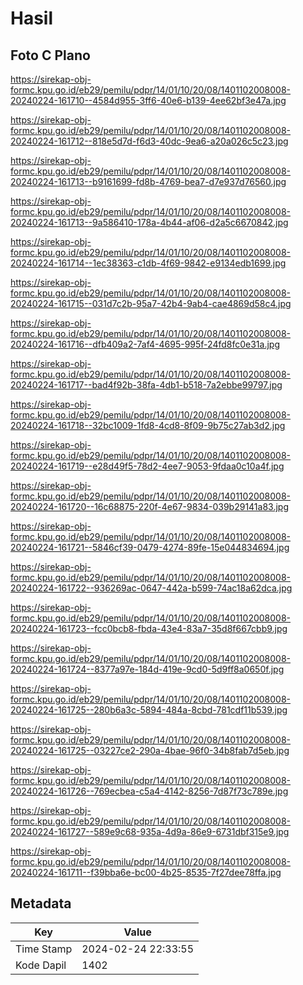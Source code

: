 # Hasil

## Foto C Plano

https://sirekap-obj-formc.kpu.go.id/eb29/pemilu/pdpr/14/01/10/20/08/1401102008008-20240224-161710--4584d955-3ff6-40e6-b139-4ee62bf3e47a.jpg

https://sirekap-obj-formc.kpu.go.id/eb29/pemilu/pdpr/14/01/10/20/08/1401102008008-20240224-161712--818e5d7d-f6d3-40dc-9ea6-a20a026c5c23.jpg

https://sirekap-obj-formc.kpu.go.id/eb29/pemilu/pdpr/14/01/10/20/08/1401102008008-20240224-161713--b9161699-fd8b-4769-bea7-d7e937d76560.jpg

https://sirekap-obj-formc.kpu.go.id/eb29/pemilu/pdpr/14/01/10/20/08/1401102008008-20240224-161713--9a586410-178a-4b44-af06-d2a5c6670842.jpg

https://sirekap-obj-formc.kpu.go.id/eb29/pemilu/pdpr/14/01/10/20/08/1401102008008-20240224-161714--1ec38363-c1db-4f69-9842-e9134edb1699.jpg

https://sirekap-obj-formc.kpu.go.id/eb29/pemilu/pdpr/14/01/10/20/08/1401102008008-20240224-161715--031d7c2b-95a7-42b4-9ab4-cae4869d58c4.jpg

https://sirekap-obj-formc.kpu.go.id/eb29/pemilu/pdpr/14/01/10/20/08/1401102008008-20240224-161716--dfb409a2-7af4-4695-995f-24fd8fc0e31a.jpg

https://sirekap-obj-formc.kpu.go.id/eb29/pemilu/pdpr/14/01/10/20/08/1401102008008-20240224-161717--bad4f92b-38fa-4db1-b518-7a2ebbe99797.jpg

https://sirekap-obj-formc.kpu.go.id/eb29/pemilu/pdpr/14/01/10/20/08/1401102008008-20240224-161718--32bc1009-1fd8-4cd8-8f09-9b75c27ab3d2.jpg

https://sirekap-obj-formc.kpu.go.id/eb29/pemilu/pdpr/14/01/10/20/08/1401102008008-20240224-161719--e28d49f5-78d2-4ee7-9053-9fdaa0c10a4f.jpg

https://sirekap-obj-formc.kpu.go.id/eb29/pemilu/pdpr/14/01/10/20/08/1401102008008-20240224-161720--16c68875-220f-4e67-9834-039b29141a83.jpg

https://sirekap-obj-formc.kpu.go.id/eb29/pemilu/pdpr/14/01/10/20/08/1401102008008-20240224-161721--5846cf39-0479-4274-89fe-15e044834694.jpg

https://sirekap-obj-formc.kpu.go.id/eb29/pemilu/pdpr/14/01/10/20/08/1401102008008-20240224-161722--936269ac-0647-442a-b599-74ac18a62dca.jpg

https://sirekap-obj-formc.kpu.go.id/eb29/pemilu/pdpr/14/01/10/20/08/1401102008008-20240224-161723--fcc0bcb8-fbda-43e4-83a7-35d8f667cbb9.jpg

https://sirekap-obj-formc.kpu.go.id/eb29/pemilu/pdpr/14/01/10/20/08/1401102008008-20240224-161724--8377a97e-184d-419e-9cd0-5d9ff8a0650f.jpg

https://sirekap-obj-formc.kpu.go.id/eb29/pemilu/pdpr/14/01/10/20/08/1401102008008-20240224-161725--280b6a3c-5894-484a-8cbd-781cdf11b539.jpg

https://sirekap-obj-formc.kpu.go.id/eb29/pemilu/pdpr/14/01/10/20/08/1401102008008-20240224-161725--03227ce2-290a-4bae-96f0-34b8fab7d5eb.jpg

https://sirekap-obj-formc.kpu.go.id/eb29/pemilu/pdpr/14/01/10/20/08/1401102008008-20240224-161726--769ecbea-c5a4-4142-8256-7d87f73c789e.jpg

https://sirekap-obj-formc.kpu.go.id/eb29/pemilu/pdpr/14/01/10/20/08/1401102008008-20240224-161727--589e9c68-935a-4d9a-86e9-6731dbf315e9.jpg

https://sirekap-obj-formc.kpu.go.id/eb29/pemilu/pdpr/14/01/10/20/08/1401102008008-20240224-161711--f39bba6e-bc00-4b25-8535-7f27dee78ffa.jpg


## Metadata

| Key        | Value               |
| ---------- | ------------------- |
| Time Stamp | 2024-02-24 22:33:55 |
| Kode Dapil | 1402                |



